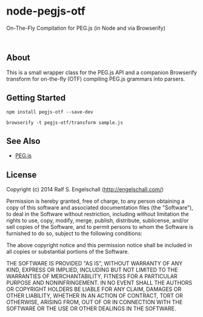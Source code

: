 
node-pegjs-otf
==============

On-The-Fly Compilation for PEG.js (in Node and via Browserify)

<p/>
<img src="https://nodei.co/npm/node-pegjs-otf.png?downloads=true&stars=true" alt=""/>

<p/>
<img src="https://david-dm.org/rse/node-pegjs-otf.png" alt=""/>

About
-----

This is a small wrapper class for the PEG.js API and a companion
Browserify transform for on-the-fly (OTF) compiling PEG.js grammars into
parsers.

Getting Started
---------------

```shell
npm install pegjs-otf --save-dev
```

```shell
browserify -t pegjs-otf/transform sample.js
```

See Also
--------

- [PEG.js](http://pegjs.org/)

License
-------

Copyright (c) 2014 Ralf S. Engelschall (http://engelschall.com/)

Permission is hereby granted, free of charge, to any person obtaining
a copy of this software and associated documentation files (the
"Software"), to deal in the Software without restriction, including
without limitation the rights to use, copy, modify, merge, publish,
distribute, sublicense, and/or sell copies of the Software, and to
permit persons to whom the Software is furnished to do so, subject to
the following conditions:

The above copyright notice and this permission notice shall be included
in all copies or substantial portions of the Software.

THE SOFTWARE IS PROVIDED "AS IS", WITHOUT WARRANTY OF ANY KIND,
EXPRESS OR IMPLIED, INCLUDING BUT NOT LIMITED TO THE WARRANTIES OF
MERCHANTABILITY, FITNESS FOR A PARTICULAR PURPOSE AND NONINFRINGEMENT.
IN NO EVENT SHALL THE AUTHORS OR COPYRIGHT HOLDERS BE LIABLE FOR ANY
CLAIM, DAMAGES OR OTHER LIABILITY, WHETHER IN AN ACTION OF CONTRACT,
TORT OR OTHERWISE, ARISING FROM, OUT OF OR IN CONNECTION WITH THE
SOFTWARE OR THE USE OR OTHER DEALINGS IN THE SOFTWARE.

